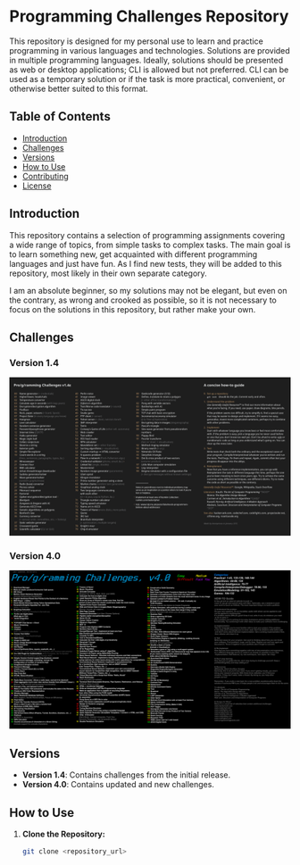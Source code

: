 # Programming Challenges Repository

This repository is designed for my personal use to learn and practice programming in various languages and technologies. Solutions are provided in multiple programming languages. Ideally, solutions should be presented as web or desktop applications; CLI is allowed but not preferred. CLI can be used as a temporary solution or if the task is more practical, convenient, or otherwise better suited to this format.

## Table of Contents

- [Introduction](#introduction)
- [Challenges](#challenges)
- [Versions](#versions)
- [How to Use](#how-to-use)
- [Contributing](#contributing)
- [License](#license)

## Introduction

This repository contains a selection of programming assignments covering a wide range of topics, from simple tasks to complex tasks. The main goal is to learn something new, get acquainted with different programming languages and just have fun. As I find new tests, they will be added to this repository, most likely in their own separate category.

I am an absolute beginner, so my solutions may not be elegant, but even on the contrary, as wrong and crooked as possible, so it is not necessary to focus on the solutions in this repository, but rather make your own.

## Challenges

### Version 1.4
![programming challenges v1.4](https://github.com/DevLn737/Programming-challenges/blob/main/challenges_v1.4.png?raw=true)



### Version 4.0
![programming challenges v1.4](https://github.com/DevLn737/Programming-challenges/blob/main/challenges_v4.0.png?raw=true)

## Versions

- **Version 1.4**: Contains challenges from the initial release.
- **Version 4.0**: Contains updated and new challenges.

## How to Use

1. **Clone the Repository:**
   ```bash
   git clone <repository_url>
   ```